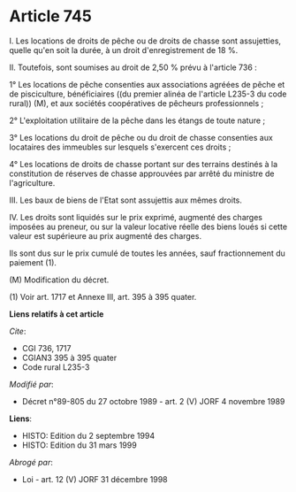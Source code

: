 # Article 745

I. Les locations de droits de pêche ou de droits de chasse sont assujetties, quelle qu'en soit la durée, à un droit
d'enregistrement de 18 %.

II. Toutefois, sont soumises au droit de 2,50 % prévu à l'article 736 :

1° Les locations de pêche consenties aux associations agréées de pêche et de pisciculture, bénéficiaires ((du premier alinéa
de l'article L235-3 du code rural)) (M), et aux sociétés coopératives de pêcheurs professionnels ;

2° L'exploitation utilitaire de la pêche dans les étangs de toute nature ;

3° Les locations du droit de pêche ou du droit de chasse consenties aux locataires des immeubles sur lesquels s'exercent ces
droits ;

4° Les locations de droits de chasse portant sur des terrains destinés à la constitution de réserves de chasse approuvées par
arrêté du ministre de l'agriculture.

III. Les baux de biens de l'Etat sont assujettis aux mêmes droits.

IV. Les droits sont liquidés sur le prix exprimé, augmenté des charges imposées au preneur, ou sur la valeur locative réelle
des biens loués si cette valeur est supérieure au prix augmenté des charges.

Ils sont dus sur le prix cumulé de toutes les années, sauf fractionnement du paiement (1).

(M) Modification du décret.

(1) Voir art. 1717 et Annexe III, art. 395 à 395 quater.

**Liens relatifs à cet article**

_Cite_:

  - CGI 736, 1717
  - CGIAN3 395 à 395 quater
  - Code rural L235-3

_Modifié par_:

  - Décret n°89-805 du 27 octobre 1989 - art. 2 (V) JORF 4 novembre 1989

**Liens**:

  - HISTO: Edition du 2 septembre 1994
  - HISTO: Edition du 31 mars 1999

_Abrogé par_:

  - Loi - art. 12 (V) JORF 31 décembre 1998
